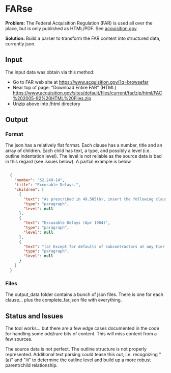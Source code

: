 # FARse

**Problem:** The Federal Acquisition Regulation (FAR) is used all over the place, but is only published as HTML/PDF. See [acquisition.gov](https://www.acquisition.gov/?q=browsefar).

**Solution:** Build a parser to transform the FAR content into structured data, currently json.

## Input

The input data was obtain via this method:

 - Go to FAR web site at https://www.acquisition.gov/?q=browsefar
 - Near top of page: "Download Entire FAR" (HTML) https://www.acquisition.gov/sites/default/files/current/far/zip/html/FAC%202005-92%20HTML%20Files.zip
 - Unzip above into /html directory

## Output

### Format

The json has a relatively flat format. Each clause has a number, title and an array of children. Each child has text, a type, and possibly a level (i.e. outline indentation level). The level is not reliable as the source data is bad in this regard (see issues below). A partial example is below

```json

  {
    "number": "52.249-14",
    "title": "Excusable Delays.",
    "children": [
      {
        "text": "As prescribed in 49.505(b), insert the following clause in solicitations and contracts for supplies, services, construction, and research and development on a fee basis whenever a cost-reimbursement contract is contemplated. Also insert the clause in time-and-material contracts, and labor-hour contracts. When used in construction contracts, substitute the words “completion time” for “delivery schedule” in the last sentence of the clause.",
        "type": "paragraph",
        "level": null
      },
      {
        "text": "Excusable Delays (Apr 1984)",
        "type": "paragraph",
        "level": null
      },
      {
        "text": "(a) Except for defaults of subcontractors at any tier, the Contractor shall not be in default because of any failure to perform this contract under its terms if the failure arises from causes beyond the control and without the fault or negligence of the Contractor. Examples of these causes are (1) acts of God or of the public enemy, (2) acts of the Government in either its sovereign or contractual capacity, (3) fires, (4) floods, (5) epidemics, (6) quarantine restrictions, (7) strikes, (8) freight embargoes, and (9) unusually severe weather. In each instance, the failure to perform must be beyond the control and without the fault or negligence of the Contractor. “Default” includes failure to make progress in the work so as to endanger performance.",
        "type": "paragraph",
        "level": null
      }
    ]
  }

```

### Files

The output_data folder contains a bunch of json files. There is one for each clause... plus the complete_far.json file with everything.

## Status and Issues

The tool works... but there are a few edge cases documented in the code for handling some odd/rare bits of content. This will miss content from a few sources.

The source data is not perfect. The outline structure is not properly represented. Additional text parsing could tease this out, i.e. recognizing "(a)" and "iii" to determine the outline level and build up a more robust parent/child relationship.
